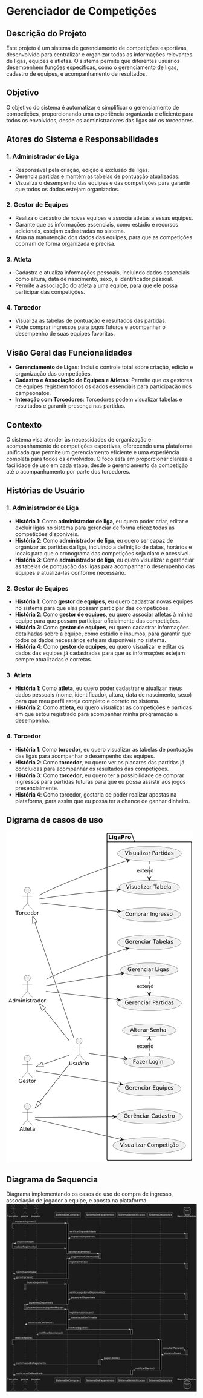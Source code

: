 # Gerenciador de Competições

## Descrição do Projeto
Este projeto é um sistema de gerenciamento de competições esportivas, desenvolvido para centralizar e organizar todas as informações relevantes de ligas, equipes e atletas. O sistema permite que diferentes usuários desempenhem funções específicas, como o gerenciamento de ligas, cadastro de equipes, e acompanhamento de resultados.

## Objetivo
O objetivo do sistema é automatizar e simplificar o gerenciamento de competições, proporcionando uma experiência organizada e eficiente para todos os envolvidos, desde os administradores das ligas até os torcedores.

## Atores do Sistema e Responsabilidades

### 1. Administrador de Liga
- Responsável pela criação, edição e exclusão de ligas.
- Gerencia partidas e mantém as tabelas de pontuação atualizadas.
- Visualiza o desempenho das equipes e das competições para garantir que todos os dados estejam organizados.

### 2. Gestor de Equipes
- Realiza o cadastro de novas equipes e associa atletas a essas equipes.
- Garante que as informações essenciais, como estádio e recursos adicionais, estejam cadastradas no sistema.
- Atua na manutenção dos dados das equipes, para que as competições ocorram de forma organizada e precisa.

### 3. Atleta
- Cadastra e atualiza informações pessoais, incluindo dados essenciais como altura, data de nascimento, sexo, e identificador pessoal.
- Permite a associação do atleta a uma equipe, para que ele possa participar das competições.

### 4. Torcedor
- Visualiza as tabelas de pontuação e resultados das partidas.
- Pode comprar ingressos para jogos futuros e acompanhar o desempenho de suas equipes favoritas.

## Visão Geral das Funcionalidades
- **Gerenciamento de Ligas**: Inclui o controle total sobre criação, edição e organização das competições.
- **Cadastro e Associação de Equipes e Atletas**: Permite que os gestores de equipes registrem todos os dados essenciais para participação nos campeonatos.
- **Interação com Torcedores**: Torcedores podem visualizar tabelas e resultados e garantir presença nas partidas.

## Contexto
O sistema visa atender às necessidades de organização e acompanhamento de competições esportivas, oferecendo uma plataforma unificada que permite um gerenciamento eficiente e uma experiência completa para todos os envolvidos. O foco está em proporcionar clareza e facilidade de uso em cada etapa, desde o gerenciamento da competição até o acompanhamento por parte dos torcedores.

## Histórias de Usuário

### 1. Administrador de Liga
- **História 1**: Como **administrador de liga**, eu quero poder criar, editar e excluir ligas no sistema para gerenciar de forma eficaz todas as competições disponíveis.
- **História 2**: Como **administrador de liga**, eu quero ser capaz de organizar as partidas da liga, incluindo a definição de datas, horários e locais para que o cronograma das competições seja claro e acessível.
- **História 3**: Como **administrador de liga**, eu quero visualizar e gerenciar as tabelas de pontuação das ligas para acompanhar o desempenho das equipes e atualizá-las conforme necessário.

### 2. Gestor de Equipes
- **História 1**: Como **gestor de equipes**, eu quero cadastrar novas equipes no sistema para que elas possam participar das competições.
- **História 2**: Como **gestor de equipes**, eu quero associar atletas à minha equipe para que possam participar oficialmente das competições.
- **História 3**: Como **gestor de equipes**, eu quero cadastrar informações detalhadas sobre a equipe, como estádio e insumos, para garantir que todos os dados necessários estejam disponíveis no sistema.
- **História 4**: Como **gestor de equipes**, eu quero visualizar e editar os dados das equipes já cadastradas para que as informações estejam sempre atualizadas e corretas.

### 3. Atleta
- **História 1**: Como **atleta**, eu quero poder cadastrar e atualizar meus dados pessoais (nome, identificador, altura, data de nascimento, sexo) para que meu perfil esteja completo e correto no sistema.
- **História 2**: Como **atleta**, eu quero visualizar as competições e partidas em que estou registrado para acompanhar minha programação e desempenho.

### 4. Torcedor
- **História 1**: Como **torcedor**, eu quero visualizar as tabelas de pontuação das ligas para acompanhar o desempenho das equipes.
- **História 2**: Como **torcedor**, eu quero ver os placares das partidas já concluídas para acompanhar os resultados das competições.
- **História 3**: Como **torcedor**, eu quero ter a possibilidade de comprar ingressos para partidas futuras para que eu possa assistir aos jogos presencialmente.
- **História 4**: Como torcedor, gostaria de poder realizar apostas na plataforma, para assim que eu possa ter a chance de ganhar dinheiro.

## Digrama de casos de uso
![DiagramaDeCasosdeUso](Diagramas/CasosDeUso/Diagrama_casos_de_uso.png)

## Diagrama de Sequencia
Diagrama implementando os casos de uso de compra de ingresso, associação de jogador a equipe, e aposta na plataforma
![diagramaDESequencia](Diagramas/DiagramaSequencia/diagrama_sequencia.png)




